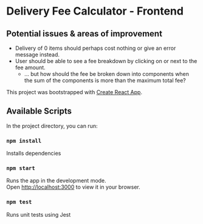 # Delivery Fee Calculator - Frontend 

## Potential issues & areas of improvement 
- Delivery of 0 items should perhaps cost nothing or give an error message instead. 
- User should be able to see a fee breakdown by clicking on or next to the fee amount. 
  - ... but how should the fee be broken down into components when the sum of the components
    is more than the maximum total fee?

This project was bootstrapped with [Create React App](https://github.com/facebook/create-react-app).

## Available Scripts

In the project directory, you can run:

### `npm install`

Installs dependencies

### `npm start`

Runs the app in the development mode.\
Open [http://localhost:3000](http://localhost:3000) to view it in your browser.

### `npm test`

Runs unit tests using Jest

